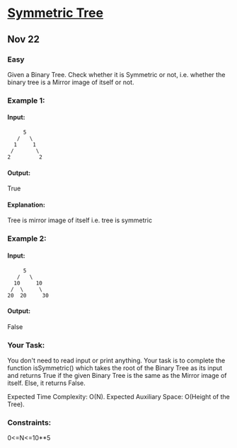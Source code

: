 # [Symmetric Tree](https://www.geeksforgeeks.org/problems/symmetric-tree/1)
## Nov 22
### Easy

Given a Binary Tree. Check whether it is Symmetric or not, i.e. whether the binary tree is a Mirror image of itself or not.

### Example 1:

#### Input:
         5
       /   \
      1     1
     /       \
    2         2

#### Output: 
True

#### Explanation: 
Tree is mirror image of itself i.e. tree is symmetric

### Example 2:

#### Input:
         5
       /   \
      10     10
     /  \     \
    20  20     30

#### Output: 
False

### Your Task:
You don't need to read input or print anything. Your task is to complete the function isSymmetric() which takes the root of the Binary Tree as its input and returns True if the given Binary Tree is the same as the Mirror image of itself. Else, it returns False.

Expected Time Complexity: O(N).
Expected Auxiliary Space: O(Height of the Tree).

### Constraints:
0<=N<=10**5